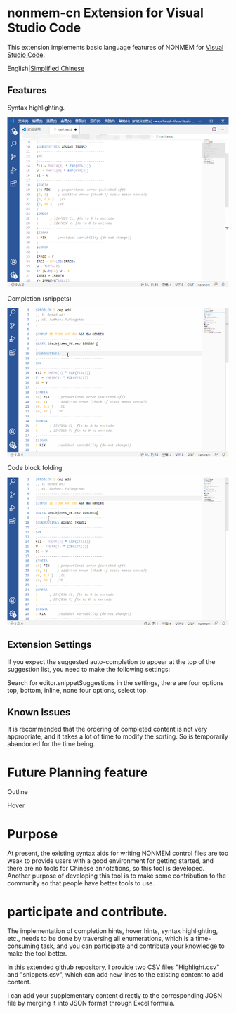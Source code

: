 # nonmem-cn Extension for Visual Studio Code

This extension implements basic language features of NONMEM for [Visual Studio Code](https://code.visualstudio.com/).

English|[Simplified Chinese](/nonmem_cn/nonmem_cn.chs)

## Features

Syntax highlighting.

![](../../static/images/nonmem_cn/Highlight.png)

Completion (snippets)

![](../../static/images/nonmem_cn/snippets.gif)

Code block folding

![](../../static/images/nonmem_cn/Folding.gif)

## Extension Settings

If you expect the suggested auto-completion to appear at the top of the suggestion list, you need to make the following settings:

Search for editor.snippetSuggestions in the settings, there are four options top, bottom, inline, none four options, select top.

## Known Issues

It is recommended that the ordering of completed content is not very appropriate, and it takes a lot of time to modify the sorting. So is temporarily abandoned for the time being.

# Future Planning feature

Outline

Hover

# Purpose

At present, the existing syntax aids for writing NONMEM control files are too weak to provide users with a good environment for getting started, and there are no tools for Chinese annotations, so this tool is developed. Another purpose of developing this tool is to make some contribution to the community so that people have better tools to use.

# participate and contribute.

The implementation of completion hints, hover hints, syntax highlighting, etc., needs to be done by traversing all enumerations, which is a time-consuming task, and you can participate and contribute your knowledge to make the tool better.

In this extended github repository, I provide two CSV files "Highlight.csv" and "snippets.csv", which can add new lines to the existing content to add content.

I can add your supplementary content directly to the corresponding JOSN file by merging it into JSON format through Excel formula.